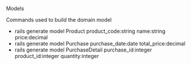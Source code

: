 
Models

Commands used to build the domain model
- rails generate model Product product_code:string name:string price:decimal
- rails generate model Purchase purchase_date:date total_price:decimal
- rails generate model PurchaseDetail purchase_id:integer product_id:integer quantity:integer